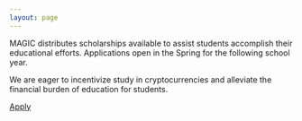 ```yaml
---
layout: page
---
```


MAGIC distributes scholarships available to assist students accomplish their educational efforts. Applications open in the Spring for the following school year.

We are eager to incentivize study in cryptocurrencies and alleviate the financial burden of education for students.

[Apply](/scholarships/scholarship-application/)
